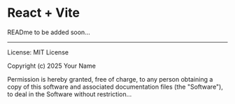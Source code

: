 # React + Vite

READme to be added soon...

---------------------------
License:
MIT License

Copyright (c) 2025 Your Name

Permission is hereby granted, free of charge, to any person obtaining a copy
of this software and associated documentation files (the "Software"), to deal
in the Software without restriction...

